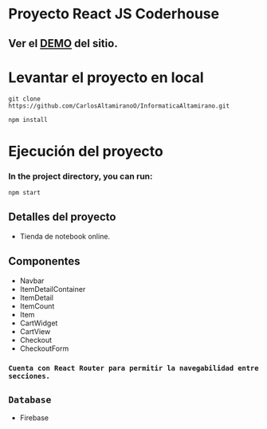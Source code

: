 # Proyecto React JS Coderhouse

## Ver el [DEMO](https://) del sitio.

# Levantar el proyecto en local

```
git clone https://github.com/CarlosAltamiranoO/InformaticaAltamirano.git
```

`npm install`

# Ejecución del proyecto

### In the project directory, you can run:

 `npm start`

## Detalles del proyecto
- Tienda de notebook online.

## Componentes
- Navbar
- ItemDetailContainer
- ItemDetail
- ItemCount
- Item
- CartWidget
- CartView
- Checkout
- CheckoutForm

### `Cuenta con React Router para permitir la navegabilidad entre secciones.`

## `Database`

- Firebase
